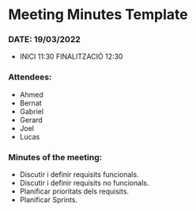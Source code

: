 # Meeting Minutes Template

### DATE: 19/03/2022 

- INICI 11:30 FINALITZACIÓ 12:30 

### Attendees:

- Ahmed
- Bernat
- Gabriel
- Gerard
- Joel
- Lucas

### Minutes of the meeting:
- Discutir i definir requisits funcionals.
- Discutir i definir requisits no funcionals.
- Planificar prioritats dels requisits.
- Planificar Sprints.
